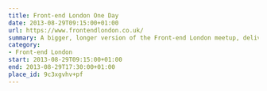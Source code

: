 ```yaml
---
title: Front-end London One Day
date: 2013-08-29T09:15:00+01:00
url: https://www.frontendlondon.co.uk/
summary: A bigger, longer version of the Front-end London meetup, delivering the same standard of talks with some of London’s best and brightest talent.
category:
- Front-end London
start: 2013-08-29T09:15:00+01:00
end: 2013-08-29T17:30:00+01:00
place_id: 9c3xgvhv+pf
---
```


